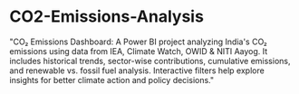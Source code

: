 # CO2-Emissions-Analysis
"CO₂ Emissions Dashboard: A Power BI project analyzing India's CO₂ emissions using data from IEA, Climate Watch, OWID &amp; NITI Aayog. It includes historical trends, sector-wise contributions, cumulative emissions, and renewable vs. fossil fuel analysis. Interactive filters help explore insights for better climate action and policy decisions."

